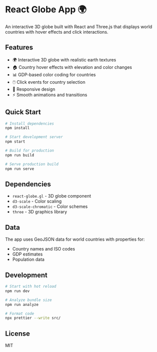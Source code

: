 # React Globe App 🌍

An interactive 3D globe built with React and Three.js that displays world countries with hover effects and click interactions.

## Features

- 🌍 Interactive 3D globe with realistic earth textures
- 🏠 Country hover effects with elevation and color changes
- 📊 GDP-based color coding for countries
- 🖱️ Click events for country selection
- 📱 Responsive design
- ⚡ Smooth animations and transitions

## Quick Start

```bash
# Install dependencies
npm install

# Start development server
npm start

# Build for production
npm run build

# Serve production build
npm run serve
```

## Dependencies

- `react-globe.gl` - 3D globe component
- `d3-scale` - Color scaling
- `d3-scale-chromatic` - Color schemes
- `three` - 3D graphics library

## Data

The app uses GeoJSON data for world countries with properties for:
- Country names and ISO codes
- GDP estimates
- Population data

## Development

```bash
# Start with hot reload
npm run dev

# Analyze bundle size
npm run analyze

# Format code
npx prettier --write src/
```

## License

MIT
